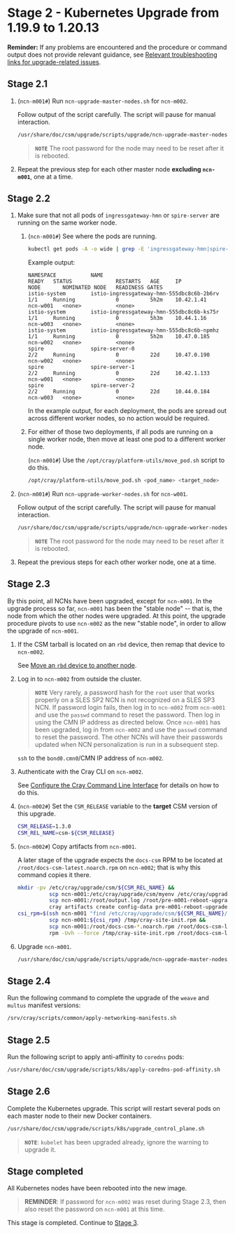 # Stage 2 - Kubernetes Upgrade from 1.19.9 to 1.20.13

**Reminder:** If any problems are encountered and the procedure or command output does not provide relevant guidance, see
[Relevant troubleshooting links for upgrade-related issues](README.md#relevant-troubleshooting-links-for-upgrade-related-issues).

## Stage 2.1

1. (`ncn-m001#`) Run `ncn-upgrade-master-nodes.sh` for `ncn-m002`.

   Follow output of the script carefully. The script will pause for manual interaction.

   ```bash
   /usr/share/doc/csm/upgrade/scripts/upgrade/ncn-upgrade-master-nodes.sh ncn-m002
   ```

   > **`NOTE`** The root password for the node may need to be reset after it is rebooted.

1. Repeat the previous step for each other master node **excluding `ncn-m001`**, one at a time.

## Stage 2.2

1. Make sure that not all pods of `ingressgateway-hmn` or `spire-server` are running on the same worker node.

    1. (`ncn-m001#`) See where the pods are running.

        ```bash
        kubectl get pods -A -o wide | grep -E 'ingressgateway-hmn|spire-server|^NAMESPACE'
        ```

        Example output:

        ```text
        NAMESPACE           NAME                                                              READY   STATUS              RESTARTS   AGE     IP            NODE       NOMINATED NODE   READINESS GATES
        istio-system        istio-ingressgateway-hmn-555dbc8c6b-2b6rv                         1/1     Running             0          5h2m    10.42.1.41    ncn-w001   <none>           <none>
        istio-system        istio-ingressgateway-hmn-555dbc8c6b-ks75r                         1/1     Running             0          5h3m    10.44.1.16    ncn-w003   <none>           <none>
        istio-system        istio-ingressgateway-hmn-555dbc8c6b-npmhz                         1/1     Running             0          5h2m    10.47.0.185   ncn-w002   <none>           <none>
        spire               spire-server-0                                                    2/2     Running             0          22d     10.47.0.190   ncn-w002   <none>           <none>
        spire               spire-server-1                                                    2/2     Running             0          22d     10.42.1.133   ncn-w001   <none>           <none>
        spire               spire-server-2                                                    2/2     Running             0          22d     10.44.0.184   ncn-w003   <none>           <none>
        ```

        In the example output, for each deployment, the pods are spread out across different worker nodes, so no action would be required.

    1. For either of those two deployments, if all pods are running on a single worker node, then move at least one pod to a different worker node.

        (`ncn-m001#`) Use the `/opt/cray/platform-utils/move_pod.sh` script to do this.

        ```bash
        /opt/cray/platform-utils/move_pod.sh <pod_name> <target_node>
        ```

1. (`ncn-m001#`) Run `ncn-upgrade-worker-nodes.sh` for `ncn-w001`.

   Follow output of the script carefully. The script will pause for manual interaction.

   ```bash
   /usr/share/doc/csm/upgrade/scripts/upgrade/ncn-upgrade-worker-nodes.sh ncn-w001
   ```

   > **`NOTE`** The root password for the node may need to be reset after it is rebooted.

1. Repeat the previous steps for each other worker node, one at a time.

## Stage 2.3

By this point, all NCNs have been upgraded, except for `ncn-m001`. In the upgrade process so far, `ncn-m001`
has been the "stable node" -- that is, the node from which the other nodes were upgraded. At this point, the
upgrade procedure pivots to use `ncn-m002` as the new "stable node", in order to allow the upgrade of `ncn-m001`.

1. If the CSM tarball is located on an `rbd` device, then remap that device to `ncn-m002`.

    See [Move an `rbd` device to another node](../operations/utility_storage/Alternate_Storage_Pools.md#move-an-rbd-device-to-another-node).

1. Log in to `ncn-m002` from outside the cluster.

    > **`NOTE`** Very rarely, a password hash for the `root` user that works properly on a SLES SP2 NCN is
    > not recognized on a SLES SP3 NCN. If password login fails, then log in to `ncn-m002` from
    > `ncn-m001` and use the `passwd` command to reset the password. Then log in using the CMN IP address as directed
    > below. Once `ncn-m001` has been upgraded, log in from `ncn-m002` and use the `passwd` command to reset
    > the password. The other NCNs will have their passwords updated when NCN personalization is run in a
    > subsequent step.

   `ssh` to the `bond0.cmn0`/CMN IP address of `ncn-m002`.

1. Authenticate with the Cray CLI on `ncn-m002`.

   See [Configure the Cray Command Line Interface](../operations/configure_cray_cli.md) for details on how to do this.

1. (`ncn-m002#`) Set the `CSM_RELEASE` variable to the **target** CSM version of this upgrade.

   ```bash
   CSM_RELEASE=1.3.0
   CSM_REL_NAME=csm-${CSM_RELEASE}
   ```

1. (`ncn-m002#`) Copy artifacts from `ncn-m001`.

   A later stage of the upgrade expects the `docs-csm` RPM to be located at `/root/docs-csm-latest.noarch.rpm` on `ncn-m002`; that is why this command copies it there.

   ```bash
   mkdir -pv /etc/cray/upgrade/csm/${CSM_REL_NAME} &&
             scp ncn-m001:/etc/cray/upgrade/csm/myenv /etc/cray/upgrade/csm/myenv &&
             scp ncn-m001:/root/output.log /root/pre-m001-reboot-upgrade.log &&
             cray artifacts create config-data pre-m001-reboot-upgrade.log /root/pre-m001-reboot-upgrade.log
   csi_rpm=$(ssh ncn-m001 "find /etc/cray/upgrade/csm/${CSM_REL_NAME}/tarball/${CSM_REL_NAME}/rpm/cray/csm/ -name 'cray-site-init*.rpm'") &&
             scp ncn-m001:${csi_rpm} /tmp/cray-site-init.rpm &&
             scp ncn-m001:/root/docs-csm-*.noarch.rpm /root/docs-csm-latest.noarch.rpm &&
             rpm -Uvh --force /tmp/cray-site-init.rpm /root/docs-csm-latest.noarch.rpm
   ```

1. Upgrade `ncn-m001`.

   ```bash
   /usr/share/doc/csm/upgrade/scripts/upgrade/ncn-upgrade-master-nodes.sh ncn-m001
   ```

## Stage 2.4

Run the following command to complete the upgrade of the `weave` and `multus` manifest versions:

```bash
/srv/cray/scripts/common/apply-networking-manifests.sh
```

## Stage 2.5

Run the following script to apply anti-affinity to `coredns` pods:

```bash
/usr/share/doc/csm/upgrade/scripts/k8s/apply-coredns-pod-affinity.sh
```

## Stage 2.6

Complete the Kubernetes upgrade. This script will restart several pods on each master node to their new Docker containers.

```bash
/usr/share/doc/csm/upgrade/scripts/k8s/upgrade_control_plane.sh
```

> **`NOTE`**: `kubelet` has been upgraded already, ignore the warning to upgrade it.

## Stage completed

All Kubernetes nodes have been rebooted into the new image.

> **REMINDER**: If password for `ncn-m002` was reset during Stage 2.3, then also reset the password
> on `ncn-m001` at this time.

This stage is completed. Continue to [Stage 3](Stage_3.md).
